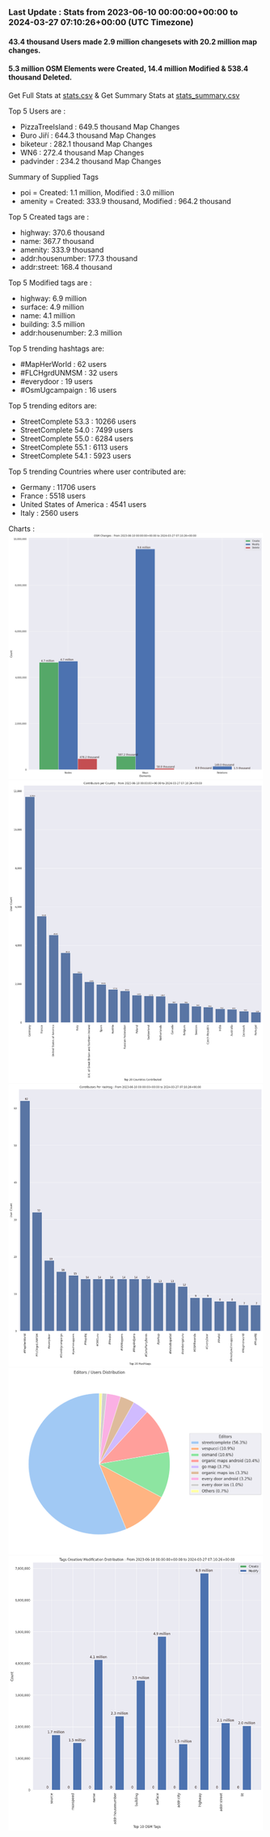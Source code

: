 ### Last Update : Stats from 2023-06-10 00:00:00+00:00 to 2024-03-27 07:10:26+00:00 (UTC Timezone)

#### 43.4 thousand Users made 2.9 million changesets with 20.2 million map changes.
#### 5.3 million OSM Elements were Created, 14.4 million Modified & 538.4 thousand Deleted.
Get Full Stats at [stats.csv](/stats/fieldmappers/Daily/stats.csv)
 & Get Summary Stats at [stats_summary.csv](/stats/fieldmappers/Daily/stats_summary.csv)

Top 5 Users are : 
- PizzaTreeIsland : 649.5 thousand Map Changes
- Đuro Jiří : 644.3 thousand Map Changes
- biketeur : 282.1 thousand Map Changes
- WN6 : 272.4 thousand Map Changes
- padvinder : 234.2 thousand Map Changes

Summary of Supplied Tags
- poi = Created: 1.1 million, Modified : 3.0 million
- amenity = Created: 333.9 thousand, Modified : 964.2 thousand


Top 5 Created tags are :
- highway: 370.6 thousand
- name: 367.7 thousand
- amenity: 333.9 thousand
- addr:housenumber: 177.3 thousand
- addr:street: 168.4 thousand


Top 5 Modified tags are :
- highway: 6.9 million
- surface: 4.9 million
- name: 4.1 million
- building: 3.5 million
- addr:housenumber: 2.3 million


Top 5 trending hashtags are:
- #MapHerWorld : 62 users
- #FLCHgrdUNMSM : 32 users
- #everydoor : 19 users
- #OsmUgcampaign : 16 users


Top 5 trending editors are:
- StreetComplete 53.3 : 10266 users
- StreetComplete 54.0 : 7499 users
- StreetComplete 55.0 : 6284 users
- StreetComplete 55.1 : 6113 users
- StreetComplete 54.1 : 5923 users


Top 5 trending Countries where user contributed are:
- Germany : 11706 users
- France : 5518 users
- United States of America : 4541 users
- Italy : 2560 users


 Charts : 
![Alt text](./stats_osm_changes.png) 
![Alt text](./stats_users_per_country.png) 
![Alt text](./stats_users_per_hashtag.png) 
![Alt text](./stats_editors_pie_chart.png) 
![Alt text](./stats_tags.png) 

